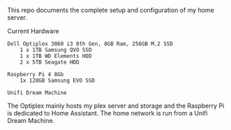 <!-- Home Plex -->
This repo documents the complete setup and configuration of my home server.

Current Hardware

    Dell Optiplex 3060 i3 8th Gen, 8GB Ram, 256GB M.2 SSD
        1 x 1TB Samsung QVO SSD
        1 x 1TB WD Elements HDD
        2 x 5TB Seagate HDD
    
    Raspberry Pi 4 8Gb
        1x 128GB Samsung EVO SSD    
    
    Unifi Dream Machine

The Optiplex mainly hosts my plex server and storage and the Raspberry Pi is dedicated to Home Assistant.
The home network is run from a Unifi Dream Machine.
